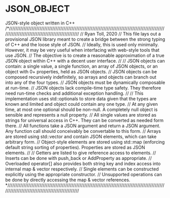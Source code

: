 # JSON_OBJECT
JSON-style object written in C++
/*///////////////////////////////////////////////////////////////////////////////////////////////////////////////////////////////////////////////
// Ryan Toll, 2020
// This file lays out a provisional JSON library meant to create a bridge between the strong typing of C++ and the loose style of JSON.
// Ideally, this is used only minimally. However, it may be very useful when interfacing with web-style tools that use JSON.
// The objective is to create a reasonable approximation of a true JSON object within C++ with a decent user interface.
//
// JSON objects can contain: a single value, a single function, an array of JSON objects, or an object with 0+ properties, held as JSON objects.
// JSON objects can be composed recursively indefinitely, so arrays and objects can branch out into any of the four types.
// JSON objects must be dynamically composable at run-time.
// JSON objects lack compile-time type safety. They therefore need run-time checks and additional exception handling.
// 
// This implementation uses std::optionals to store data given that the types are known and limited and object could contain any one type.
// At any given time, at most one optional should be non-null. A completely null object is sensible and represents a null property.
// All single values are stored as strings for universal access in C++. They can be converted as needed form there.
// All functions take a JSON argument and return a JSON argument. Any function call should conceivably be convertable to this form.
// Arrays are stored using std::vector and contain JSON elements, which can take arbitrary form.
// Object-style elements are stored using std::map (enforcing default string sorting of properties). Properties are stored as JSON elements.
// 
// Getters are listed to give reference access to elements.
// Inserts can be done with push_back or AddProperty as appropriate.
// Overloaded operator[] also provides both string key and index access into internal map & vector respectively.
// Single elements can be constructed explicitly using the appropriate constructor.
// Unsupported operations can be done by directly accessing the map & vector references.
*////////////////////////////////////////////////////////////////////////////////////////////////////////////////////////////////////////////////
